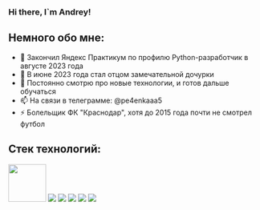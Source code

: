 ### Hi there, I`m Andrey!


## Немного обо мне:
- 🔭 Закончил Яндекс Практикум по профилю Python-разработчик в августе 2023 года
- 👯 В июне 2023 года стал отцом замечательной дочурки
- 💬 Постоянно смотрю про новые технологии, и готов дальше обучаться
- 📫 На связи в телеграмме: @pe4enkaaa5
- ⚡ Болельщик ФК "Краснодар", хотя до 2015 года почти не смотрел футбол

## Стек технологий:
<img src="https://cdn.jsdelivr.net/gh/devicons/devicon/icons/python/python-original-wordmark.svg" width="75" height="75" />
<img src="https://cdn.jsdelivr.net/gh/devicons/devicon/icons/django/django-plain.svg" />
<img src="https://cdn.jsdelivr.net/gh/devicons/devicon/icons/docker/docker-original-wordmark.svg" />
<img src="https://cdn.jsdelivr.net/gh/devicons/devicon/icons/linux/linux-original.svg" />
<img src="https://cdn.jsdelivr.net/gh/devicons/devicon/icons/nginx/nginx-original.svg" />
<img src="https://cdn.jsdelivr.net/gh/devicons/devicon/icons/vscode/vscode-original.svg" />
          
                                                  
          
